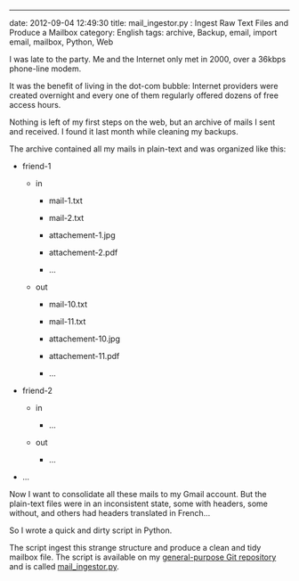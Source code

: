 ---
date: 2012-09-04 12:49:30
title: mail_ingestor.py : Ingest Raw Text Files and Produce a Mailbox
category: English
tags: archive, Backup, email, import email, mailbox, Python, Web

I was late to the party. Me and the Internet only met in 2000, over a 36kbps phone-line modem.

It was the benefit of living in the dot-com bubble: Internet providers were created overnight and every one of them regularly offered dozens of free access hours.

Nothing is left of my first steps on the web, but an archive of mails I sent and received. I found it last month while cleaning my backups.

The archive contained all my mails in plain-text and was organized like this:

  * friend-1

      * in

          * mail-1.txt

          * mail-2.txt

          * attachement-1.jpg

          * attachement-2.pdf

          * ...

      * out

          * mail-10.txt

          * mail-11.txt

          * attachement-10.jpg

          * attachement-11.pdf

          * ...

  * friend-2

      * in

          * ...

      * out

          * ...

  * ...

Now I want to consolidate all these mails to my Gmail account. But the plain-text files were in an inconsistent state, some with headers, some without, and others had headers translated in French...

So I wrote a quick and dirty script in Python.

The script ingest this strange structure and produce a clean and tidy mailbox file. The script is available on my [general-purpose Git repository](https://github.com/kdeldycke/scripts/) and is called [mail_ingestor.py](https://github.com/kdeldycke/scripts/blob/master/mail_ingestor.py).
